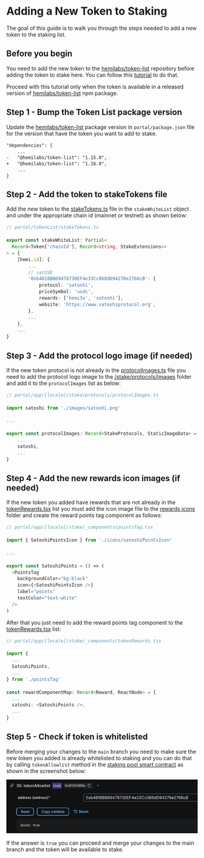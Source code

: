 # Adding a New Token to Staking

The goal of this guide is to walk you through the steps needed to add a new token to the staking list.

## Before you begin

You need to add the new token to the [hemilabs/token-list](https://github.com/hemilabs/token-list) repository before adding the token to stake here. You can follow this [tutorial](https://github.com/hemilabs/token-list/blob/master/docs/add-new-token.md) to do that.

Proceed with this tutorial only when the token is available in a released version of [hemilabs/token-list](https://github.com/hemilabs/token-list/releases) npm package.

## Step 1 - Bump the Token List package version

Update the [hemilabs/token-list](https://github.com/hemilabs/token-list) package version in `portal/package.json` file for the version that have the token you want to add to stake.

```jsonc
"dependencies": {
    ...
-   "@hemilabs/token-list": "1.15.0",
+   "@hemilabs/token-list": "1.16.0",
    ...
}
```

## Step 2 - Add the token to stakeTokens file

Add the new token to the [stakeTokens.ts](../tokenList/stakeTokens.ts) file in the `stakeWhiteList` object and under the appropriate chain id (mainnet or testnet) as shown below:

```ts
// portal/tokenList/stakeTokens.ts

export const stakeWhiteList: Partial<
  Record<Token['chainId'], Record<string, StakeExtensions>>
> = {
    [hemi.id]: {
        ...
        // satUSD
        '0xb4818BB69478730EF4e33Cc068dD94278e2766cB': {
            protocol: 'satoshi',
            priceSymbol: 'usdc',
            rewards: ['hemi3x', 'satoshi'],
            website: 'https://www.satoshiprotocol.org',
        },
        ...
    },
    ...
}
```

## Step 3 - Add the protocol logo image (if needed)

If the new token protocol is not already in the [protocolImages.ts](../app/[locale]/stake/protocols/protocolImages.ts) file you need to add the protocol logo image to the [/stake/protocols/images](../app/[locale]/stake/protocols/images) folder and add it to the `protocolImages` list as below:

```ts
// portal/app/[locale]/stake/protocols/protocolImages.ts

import satoshi from './images/satoshi.png'

...

export const protocolImages: Record<StakeProtocols, StaticImageData> = {
    ...
    satoshi,
    ...
}
```

## Step 4 - Add the new rewards icon images (if needed)

If the new token you added have rewards that are not already in the [tokenRewards.tsx](../app/[locale]/stake/_components/tokenRewards.tsx) list you must add the icon image file to the [rewards icons](../app/[locale]/stake/_components/icons) folder and create the reward points tag component as follows:

```ts
// portal/app/[locale]/stake/_components/pointsTag.tsx

import { SatoshiPointsIcon } from './icons/satoshiPointsIcon'

...

export const SatoshiPoints = () => (
  <PointsTag
    backgroundColor="bg-black"
    icon={<SatoshiPointsIcon />}
    label="points"
    textColor="text-white"
  />
)
```

After that you just need to add the reward points tag component to the [tokenRewards.tsx](../app/[locale]/stake/_components/tokenRewards.tsx) list:

```ts
// portal/app/[locale]/stake/_components/tokenRewards.tsx

import {
  ...
  SatoshiPoints,
  ...
} from './pointsTag'

const rewardComponentMap: Record<Reward, ReactNode> = {
  ...
  satoshi: <SatoshiPoints />,
  ...
}
```

## Step 5 - Check if token is whitelisted

Before merging your changes to the `main` branch you need to make sure the new token you added is already whitelisted to staking and you can do that by calling `tokenAllowlist` method in the [staking pool smart contract](https://explorer.hemi.xyz/address/0x4F5E928763CBFaF5fFD8907ebbB0DAbd5f78bA83) as shown in the screenshot below:

![Token Allowlist Call](./img/token-allowlist-call.png)

If the answer is `true` you can proceed and merge your changes to the main branch and the token will be available to stake.
